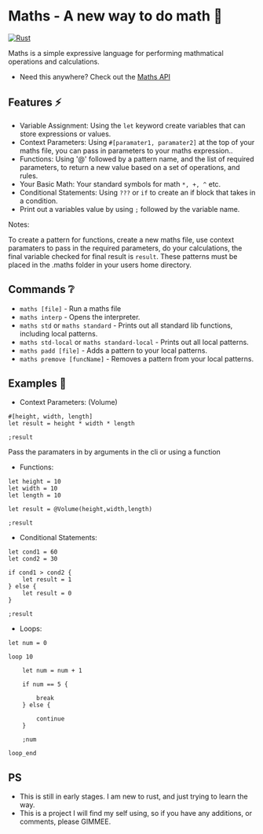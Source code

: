 # Maths - A new way to do math 🧮
[![Rust](https://github.com/ThatOneToast/Maths-Lang/actions/workflows/rust.yml/badge.svg?branch=main)](https://github.com/ThatOneToast/Maths-Lang/actions/workflows/rust.yml)

Maths is a simple expressive language for performing mathmatical operations
and calculations. 

- Need this anywhere? Check out the [Maths API](https://github.com/ThatOneToast/Maths-Lang-API)

## Features ⚡️

* Variable Assignment: Using the `let` keyword create variables that can store expressions or values.
* Context Parameters: Using `#[paramater1, paramater2]` at the top of your maths file, you can pass in parameters to your maths expression..
* Functions: Using '@' followed by a pattern name, and the list of required parameters, to return a new value based on a set of operations, and rules.
* Your Basic Math: Your standard symbols for math `*, +, ^` etc.
* Conditional Statements: Using `???` or `if` to create an if block that takes in a condition.
* Print out a variables value by using `;` followed by the variable name.
   
Notes:

To create a pattern for functions, create a new maths file, use context paramaters to pass in the required parameters, 
do your calculations, the final variable checked for final result is `result`.
These patterns must be placed in the .maths folder in your users home directory. 

## Commands ❔
- `maths [file]` - Run a maths file
- `maths interp` - Opens the interpreter.
- `maths std` or `maths standard` - Prints out all standard lib functions, including local patterns.
- `maths std-local` or `maths standard-local` - Prints out all local patterns.
- `maths padd [file]` - Adds a pattern to your local patterns.
- `maths premove [funcName]` - Removes a pattern from your local patterns.

## Examples 📝

- Context Parameters: (Volume)
```maths
#[height, width, length]
let result = height * width * length

;result
```
Pass the paramaters in by arguments in the cli or using a function

- Functions: 
```maths
let height = 10
let width = 10
let length = 10

let result = @Volume(height,width,length)

;result
```

- Conditional Statements:
```maths
let cond1 = 60
let cond2 = 30

if cond1 > cond2 {
    let result = 1
} else {
    let result = 0
}

;result
```


- Loops:
```maths
let num = 0

loop 10

    let num = num + 1
    
    if num == 5 {
    
        break
    } else {
    
        continue
    }
    
    ;num
    
loop_end
```


## PS

* This is still in early stages. I am new to rust, and just trying to learn the way.
* This is a project I will find my self using, so if you have any additions, or comments, please GIMMEE.



